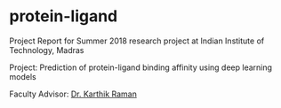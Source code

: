 # protein-ligand
Project Report for Summer 2018 research project at Indian Institute of Technology, Madras

Project: Prediction of protein-ligand binding affinity using deep learning models

Faculty Advisor: [Dr. Karthik Raman](https://home.iitm.ac.in/kraman/lab/karthik/)

